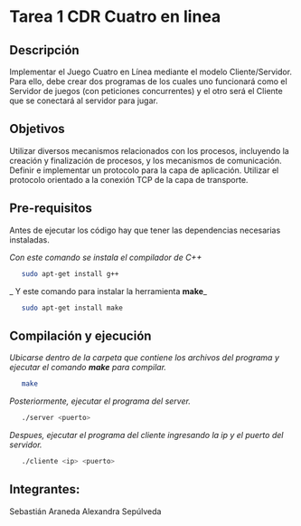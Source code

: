 # Tarea 1 CDR Cuatro en linea 
## Descripción
Implementar el Juego Cuatro en Línea mediante el modelo Cliente/Servidor. Para ello, debe crear dos programas de los cuales uno funcionará como el Servidor de juegos (con peticiones concurrentes) y el otro será el Cliente que se conectará al servidor para jugar.

## Objetivos 

Utilizar diversos mecanismos relacionados con los procesos, incluyendo la creación y finalización de procesos, y los mecanismos de comunicación.
Definir e implementar un protocolo para la capa de aplicación.
Utilizar el protocolo orientado a la conexión TCP de la capa de transporte.

## Pre-requisitos
Antes de ejecutar los código hay que tener las dependencias necesarias instaladas.

_Con este comando se instala el compilador de C++_
```bash
   sudo apt-get install g++
   ```
_ Y este comando para instalar la herramienta **make**_
```bash
   sudo apt-get install make
   ```

## Compilación y ejecución
_Ubicarse dentro de la carpeta que contiene los archivos del programa y ejecutar el comando **make** para compilar._
```bash
   make
   ```
_Posteriormente, ejecutar el programa del server._
```bash
   ./server <puerto>
   ```
_Despues, ejecutar el programa del cliente ingresando la ip y el puerto del servidor._
```bash
   ./cliente <ip> <puerto>
   ```
## Integrantes:
Sebastián Araneda
Alexandra Sepúlveda
